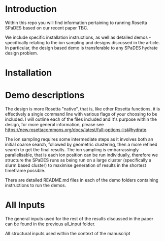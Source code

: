# Introduction

Within this repo you will find information pertaining to running Rosetta SPaDES based on our recent paper TBC. 

We include specific installation instructions, as well as detailed demos - specifically relating to the ion sampling and designs discussed in the article. In particular, the design based demo is transferable to any SPaDES hydrate design problem.

# Installation


# Demo descriptions

The design is more Rosetta "native", that is, like other Rosetta functions, it is effectively a single command line with various flags of your choosing to be included. I will outline each of the files included and it's purpose within the design, for more general information, please see https://new.rosettacommons.org/docs/latest/full-options-list#hydrate.

The ion sampling requires some intermediate steps as it involves both an initial coarse search, followed by geometric clustering, then a more refined search to get the final results. The ion sampling is embarrassingly parallelisable, that is each ion position can be run individually, therefore we structure the SPaDES runs as being run on a large cluster (specifically a slurm based cluster) to maximise generation of results in the shortest timeframe possible.

There are detailed README.md files in each of the demo folders containing instructions to run the demos.

# All Inputs

The general inputs used for the rest of the results discussed in the paper can be found in the previous all_input folder.

All structural inputs used within the context of the manuscript
